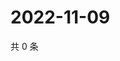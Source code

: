 # 2022-11-09

共 0 条

<!-- BEGIN WEIBO -->
<!-- 最后更新时间 Wed Nov 09 2022 22:20:20 GMT+0800 (China Standard Time) -->

<!-- END WEIBO -->
